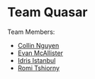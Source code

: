 # Team Quasar
Team Members: 
- [Collin Nguyen](mailto:collin7@uw.edu)
- [Evan McAllister](mailto:mcalliem@uw.edu)
- [Idris Istanbul](mailto:idrisi@uw.edu)
- [Romi Tshiorny](mailto:romit@uw.edu)

